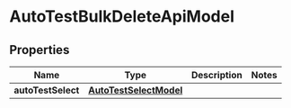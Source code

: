 

# AutoTestBulkDeleteApiModel


## Properties

| Name | Type | Description | Notes |
|------------ | ------------- | ------------- | -------------|
|**autoTestSelect** | [**AutoTestSelectModel**](AutoTestSelectModel.md) |  |  |



